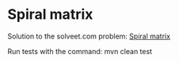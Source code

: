 Spiral matrix
=============

Solution to the solveet.com problem: [Spiral matrix](http://www.solveet.com/exercises/Matriz-Caracol/48)

Run tests with the command:
	mvn clean test

